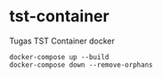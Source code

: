 # tst-container
Tugas TST Container docker

```shell
docker-compose up --build
docker-compose down --remove-orphans
```

